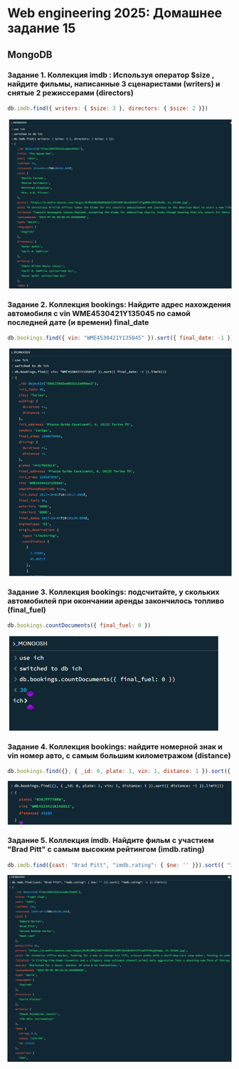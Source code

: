 # Web engineering 2025: Домашнее задание 15

## MongoDB

### Задание 1. Коллекция imdb : Используя оператор $size , найдите фильмы, написанные 3 сценаристами (writers) и снятые 2 режиссерами (directors)

```js
db.imdb.find({ writers: { $size: 3 }, directors: { $size: 2 }})
```

![скриншот](./01.png)

### Задание 2. Коллекция bookings: Найдите адрес нахождения автомобиля с vin WME4530421Y135045 по самой последней дате (и времени) final_date

```js
db.bookings.find({ vin: "WME4530421Y135045" }).sort({ final_date: -1 }).limit(1)
```

![скриншот](./02.png)

### Задание 3. Коллекция bookings: подсчитайте, у скольких автомобилей при окончании аренды закончилось топливо (final_fuel)

```js
db.bookings.countDocuments({ final_fuel: 0 })
```

![скриншот](./03.png)

### Задание 4.  Коллекция bookings: найдите номерной знак и vin номер авто, с самым большим километражом (distance)

```js
db.bookings.find({}, { _id: 0, plate: 1, vin: 1, distance: 1 }).sort({ distance: -1 }).limit(1)
```

![скриншот](./04.png)

### Задание 5. Коллекция imdb. Найдите фильм с участием "Brad Pitt" с самым высоким рейтингом (imdb.rating)

```js
db.imdb.find({cast: "Brad Pitt", "imdb.rating": { $ne: '' }}).sort({ "imdb.rating": -1 }).limit(1)
```

![скриншот](./05.png)



